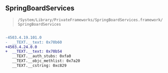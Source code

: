 ## SpringBoardServices

> `/System/Library/PrivateFrameworks/SpringBoardServices.framework/SpringBoardServices`

```diff

-4503.4.19.101.0
-  __TEXT.__text: 0x70b60
+4503.4.24.0.0
+  __TEXT.__text: 0x70b54
   __TEXT.__auth_stubs: 0xfa0
   __TEXT.__objc_methlist: 0x7a20
   __TEXT.__cstring: 0xc829

```
